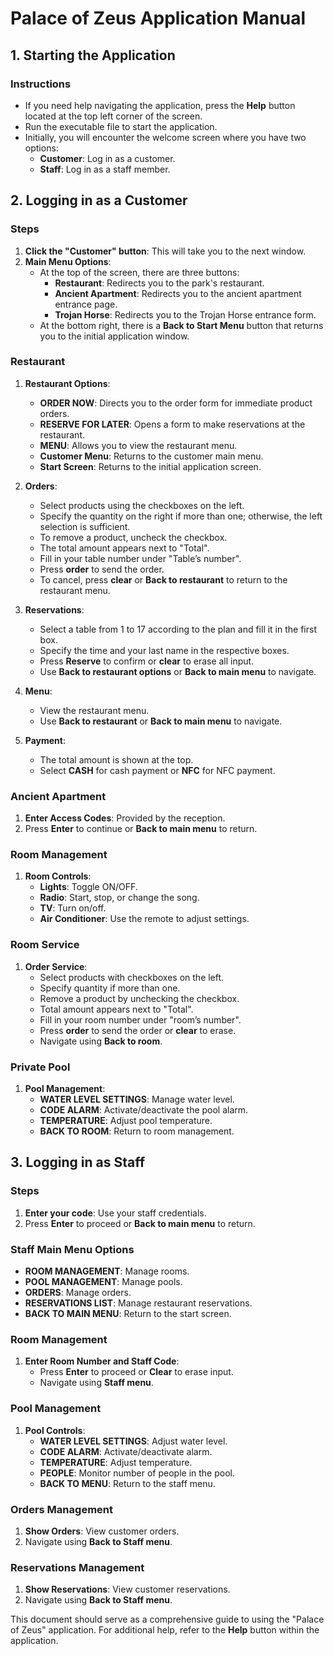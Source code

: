# Palace of Zeus Application Manual

## 1. Starting the Application

### Instructions
- If you need help navigating the application, press the **Help** button located at the top left corner of the screen.
- Run the executable file to start the application.
- Initially, you will encounter the welcome screen where you have two options:
  - **Customer**: Log in as a customer.
  - **Staff**: Log in as a staff member.

## 2. Logging in as a Customer

### Steps
1. **Click the "Customer" button**: This will take you to the next window.
2. **Main Menu Options**:
   - At the top of the screen, there are three buttons:
     - **Restaurant**: Redirects you to the park's restaurant.
     - **Ancient Apartment**: Redirects you to the ancient apartment entrance page.
     - **Trojan Horse**: Redirects you to the Trojan Horse entrance form.
   - At the bottom right, there is a **Back to Start Menu** button that returns you to the initial application window.

### Restaurant
1. **Restaurant Options**:
   - **ORDER NOW**: Directs you to the order form for immediate product orders.
   - **RESERVE FOR LATER**: Opens a form to make reservations at the restaurant.
   - **MENU**: Allows you to view the restaurant menu.
   - **Customer Menu**: Returns to the customer main menu.
   - **Start Screen**: Returns to the initial application screen.
   
2. **Orders**:
   - Select products using the checkboxes on the left.
   - Specify the quantity on the right if more than one; otherwise, the left selection is sufficient.
   - To remove a product, uncheck the checkbox.
   - The total amount appears next to "Total".
   - Fill in your table number under "Table’s number".
   - Press **order** to send the order.
   - To cancel, press **clear** or **Back to restaurant** to return to the restaurant menu.

3. **Reservations**:
   - Select a table from 1 to 17 according to the plan and fill it in the first box.
   - Specify the time and your last name in the respective boxes.
   - Press **Reserve** to confirm or **clear** to erase all input.
   - Use **Back to restaurant options** or **Back to main menu** to navigate.

4. **Menu**:
   - View the restaurant menu.
   - Use **Back to restaurant** or **Back to main menu** to navigate.

5. **Payment**:
   - The total amount is shown at the top.
   - Select **CASH** for cash payment or **NFC** for NFC payment.

### Ancient Apartment
1. **Enter Access Codes**: Provided by the reception.
2. Press **Enter** to continue or **Back to main menu** to return.

### Room Management
1. **Room Controls**:
   - **Lights**: Toggle ON/OFF.
   - **Radio**: Start, stop, or change the song.
   - **TV**: Turn on/off.
   - **Air Conditioner**: Use the remote to adjust settings.

### Room Service
1. **Order Service**:
   - Select products with checkboxes on the left.
   - Specify quantity if more than one.
   - Remove a product by unchecking the checkbox.
   - Total amount appears next to "Total".
   - Fill in your room number under "room’s number".
   - Press **order** to send the order or **clear** to erase.
   - Navigate using **Back to room**.

### Private Pool
1. **Pool Management**:
   - **WATER LEVEL SETTINGS**: Manage water level.
   - **CODE ALARM**: Activate/deactivate the pool alarm.
   - **TEMPERATURE**: Adjust pool temperature.
   - **BACK TO ROOM**: Return to room management.

## 3. Logging in as Staff

### Steps
1. **Enter your code**: Use your staff credentials.
2. Press **Enter** to proceed or **Back to main menu** to return.

### Staff Main Menu Options
- **ROOM MANAGEMENT**: Manage rooms.
- **POOL MANAGEMENT**: Manage pools.
- **ORDERS**: Manage orders.
- **RESERVATIONS LIST**: Manage restaurant reservations.
- **BACK TO MAIN MENU**: Return to the start screen.

### Room Management
1. **Enter Room Number and Staff Code**:
   - Press **Enter** to proceed or **Clear** to erase input.
   - Navigate using **Staff menu**.

### Pool Management
1. **Pool Controls**:
   - **WATER LEVEL SETTINGS**: Adjust water level.
   - **CODE ALARM**: Activate/deactivate alarm.
   - **TEMPERATURE**: Adjust temperature.
   - **PEOPLE**: Monitor number of people in the pool.
   - **BACK TO MENU**: Return to the staff menu.

### Orders Management
1. **Show Orders**: View customer orders.
2. Navigate using **Back to Staff menu**.

### Reservations Management
1. **Show Reservations**: View customer reservations.
2. Navigate using **Back to Staff menu**.

This document should serve as a comprehensive guide to using the "Palace of Zeus" application. For additional help, refer to the **Help** button within the application.
